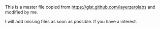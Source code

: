 
This is a master file copied from https://gist.github.com/layerzerolabs and modified by me.

I will add missing files as soon as possible. If you have a interest.
